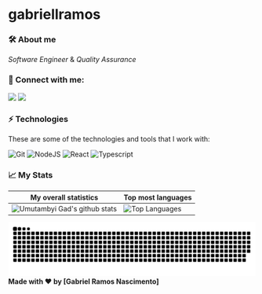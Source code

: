 # gabriellramos
### 🛠 About me
<p>
  <em>
   Software Engineer
  </em>  
  &
  <em>
    Quality Assurance
  </em>  
</p>

### 👥 Connect with me:
<p align="left">
<a href="https://www.linkedin.com/in/gabriel-ramos-nascimento"><img src="https://img.shields.io/badge/-Gabriel%20Nascimento-333333?style=white&logo=linkedin"/></a>
<a href="mailto:gabrielramosnascimento195@gmail.com"><img src="https://img.shields.io/badge/-gabrielramosnascimento195@gmail.com-333333?style=white&logo=gmail"/></a>
</p>

### ⚡ Technologies

These are some of the technologies and tools that I work with:

  ![Git](https://img.shields.io/badge/-Git-333333?style=flat&logo=git)
  ![NodeJS](https://img.shields.io/badge/-NodeJS-333333?style=flat&logo=node.js)
  ![React](https://img.shields.io/badge/-React-333333?style=flat&logo=react)
  ![Typescript](https://img.shields.io/badge/-Typescript-333333?style=flat&logo=typescript)
  
### 📈 My Stats
|My overall statistics|Top most languages |
|------------------|-------------|
|![Umutambyi Gad's github stats](https://github-readme-stats.vercel.app/api?username=gabriellramos&show_icons=true&hide_border=true&count_private=true&theme=tokyonight)|![Top Languages](https://github-readme-stats.vercel.app/api/top-langs/?username=gabriellramos&langs_count=10&count_private=true&hide_border=true&theme=tokyonight&layout=compact)|

 ![Snake animation](https://github.com/jhollyferr/jhollyferr/blob/output/github-contribution-grid-snake.svg)
**Made with ❤️ by [Gabriel Ramos Nascimento]**
